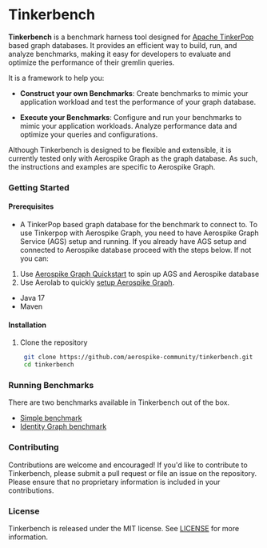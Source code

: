# Tinkerbench

**Tinkerbench** is a benchmark harness tool designed for [Apache TinkerPop](https://tinkerpop.apache.org/) based graph databases. It provides an efficient way to build, run, and analyze benchmarks, making it easy for developers to evaluate and optimize the performance of their gremlin queries.

It is a framework to help you:

* **Construct your own Benchmarks**: Create benchmarks to mimic your application workload and test the performance of your graph database.

* **Execute your Benchmarks**: Configure and run your benchmarks to mimic your application workloads. Analyze performance data and optimize your queries and configurations. 


Although Tinkerbench is designed to be flexible and extensible, it is currently tested only with Aerospike Graph as the graph database. As such, the instructions and examples are specific to Aerospike Graph.

### **Getting Started**

#### **Prerequisites**
* A TinkerPop based graph database for the benchmark to connect to. 
To use Tinkerpop with Aerospike Graph, you need to have Aerospike Graph Service (AGS) setup and running. If you already have AGS setup and connected to Aerospike database proceed with the steps below. If not you can:
1. Use [Aerospike Graph Quickstart](https://github.com/aerospike/aerospike-graph) to spin up AGS and Aerospike database
2. Use Aerolab to quickly [setup Aerospike Graph](setup_aerospike_graph.md).
* Java 17
* Maven

#### **Installation**
1. Clone the repository
   ```bash
    git clone https://github.com/aerospike-community/tinkerbench.git
    cd tinkerbench

### **Running Benchmarks**
There are two benchmarks available in Tinkerbench out of the box. 
- [Simple benchmark](simple_bm.md)
- [Identity Graph benchmark](identity_bm.md)

### **Contributing**

Contributions are welcome and encouraged! If you'd like to contribute to Tinkerbench, please submit a pull request or file an issue on the repository.
Please ensure that no proprietary information is included in your contributions.

### **License**

Tinkerbench is released under the MIT license. See [LICENSE](LICENSE) for more information.

